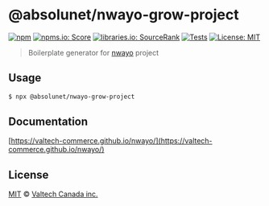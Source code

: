 # @absolunet/nwayo-grow-project

[![npm][npm-badge]][npm-url]
[![npms.io: Score][npmsio-badge]][npmsio-url]
[![libraries.io: SourceRank][librariesio-badge]][librariesio-url]
[![Tests][tests-badge]][tests-url]
[![License: MIT][license-badge]][license-url]

> Boilerplate generator for [nwayo](https://valtech-commerce.github.io/nwayo) project

## Usage

```sh
$ npx @absolunet/nwayo-grow-project
```

## Documentation

[https://valtech-commerce.github.io/nwayo/](https://valtech-commerce.github.io/nwayo/)


## License

[MIT](LICENSE) © [Valtech Canada inc.](https://www.valtech.ca/)

[npm-badge]: https://img.shields.io/npm/v/@absolunet/nwayo-grow-project?style=flat-square
[npmsio-badge]: https://img.shields.io/npms-io/final-score/@absolunet/nwayo-grow-project?style=flat-square
[librariesio-badge]: https://img.shields.io/librariesio/sourcerank/npm/@absolunet/nwayo-grow-project?style=flat-square
[tests-badge]: https://img.shields.io/github/actions/workflow/status/valtech-commerce/nwayo/tests.yaml?style=flat-square&branch=main
[license-badge]: https://img.shields.io/badge/license-MIT-green?style=flat-square
[npm-url]: https://www.npmjs.com/package/@absolunet/nwayo-grow-project
[npmsio-url]: https://npms.io/search?q=%40absolunet%2Fnwayo-grow-project
[librariesio-url]: https://libraries.io/npm/@absolunet%2Fnwayo-grow-project
[tests-url]: https://github.com/valtech-commerce/nwayo/actions/workflows/tests.yaml?query=branch%3Amain
[license-url]: https://opensource.org/licenses/MIT
